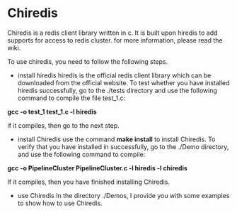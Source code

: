 # Chiredis
Chiredis is a redis client library written in c. It is built upon hiredis to add supports for access to redis cluster. for more information, please read the wiki. 

To use chiredis, you need to follow the following steps.

+ install hiredis
hiredis is the official redis client library which can be downloaded from the official website. To test whether you have installed hiredis successfully, go to the ./tests directory and use the following command 
to compile the file test_1.c:

**gcc -o test_1 test_1.c -l hiredis**

if it compiles, then go to the next step.

+ install Chiredis
use the command **make install** to install Chiredis. To verify that you have installed in successfully, go to the ./Demo directory, and use the following command to compile:

**gcc -o PipelineCluster PipelineCluster.c -l hiredis -l chiredis**

If it compiles, then you have finished installing Chiredis.

+ use Chiredis
In the directory ./Demos, I provide you with some examples to show how to use Chiredis.


